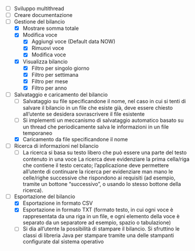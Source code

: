 - [ ] Sviluppo multithread
- [ ] Creare documentazione
- [ ] Gestione del bilancio
  - [x] Mostrare somma totale
  - [x] Modifica voce
    - [x]  Aggiungi voce (Default data NOW)
    - [x] Rimuovi voce
    - [x] Modifica voce
  - [x] Visualizza bilancio
    - [x] Filtro per singolo giorno
    - [x] Filtro per settimana
    - [x] Filtro per mese
    - [x] Filtro per anno
- [ ] Salvataggio e caricamento del bilancio
  - [ ] Salvataggio su file specificandone il nome, nel caso in cui si tenti di salvare il bilancio in un file che esiste già, deve essere chiesto
    all’utente se desidera sovrascrivere il file esistente
  - [ ] Si implementi un meccanismo di salvataggio automatico basato su un thread che periodicamente salva le informazioni in un file temporaneo
  - [x] Caricamento da file specificandone il nome
- [ ] Ricerca di informazioni nel bilancio
  - [ ] La ricerca si basa su testo libero che può essere una parte del testo contenuto in una voce
    La ricerca deve evidenziare la prima cella/riga che contiene il testo cercato; l’applicazione deve permettere
    all’utente di continuare la ricerca per evidenziare man mano le celle/righe successive che rispondono ai
    requisiti (ad esempio, tramite un bottone “successivo”, o usando lo stesso bottone della ricerca).
- [ ] Esportazione del bilancio
  - [x] Esportazione in formato CSV
  - [x] Esportazione in formato TXT (formato testo, in cui ogni voce è rappresentata da una riga in un file, e ogni elemento della voce è
    separato da un separatore ad esempio, spazio o tabulazione)
  - [ ] Si dia all’utente la possibilità di stampare il bilancio. Si sfruttino le classi di libreria Java
     per stampare tramite una delle stampanti configurate dal sistema operativo